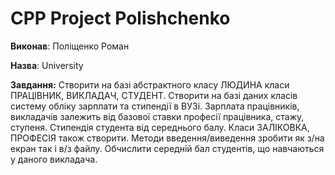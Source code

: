 # CPP Project Polishchenko
**Виконав**: Поліщенко Роман

**Назва**: University

**Завдання:** Створити на базі абстрактного  класу ЛЮДИНА класи ПРАЦІВНИК, ВИКЛАДАЧ, СТУДЕНТ. Створити на базі даних класів систему обліку зарплати та стипендії в ВУЗі. Зарплата працівників, викладачів залежить від базової ставки професії працівника, стажу, ступеня. Стипендія студента від середнього балу. Класи ЗАЛІКОВКА, ПРОФЕСІЯ також створити. Методи введення/виведення зробити як з/на екран так і в/з файлу. Обчислити середній бал студентів, що навчаються у даного викладача.
